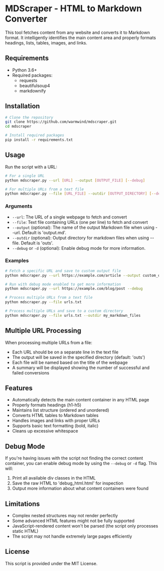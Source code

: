 # MDScraper - HTML to Markdown Converter

This tool fetches content from any website and converts it to Markdown format. It intelligently identifies the main content area and properly formats headings, lists, tables, images, and links.

## Requirements

- Python 3.6+
- Required packages:
  - requests
  - beautifulsoup4
  - markdownify

## Installation

```bash
# Clone the repository
git clone https://github.com/warmwind/mdscraper.git
cd mdscraper

# Install required packages
pip install -r requirements.txt
```

## Usage

Run the script with a URL:

```bash
# For a single URL
python mdscraper.py --url [URL] --output [OUTPUT_FILE] [--debug]

# For multiple URLs from a text file
python mdscraper.py --file [URL_FILE] --outdir [OUTPUT_DIRECTORY] [--debug]
```

### Arguments

- `--url`: The URL of a single webpage to fetch and convert
- `--file`: Text file containing URLs (one per line) to fetch and convert
- `--output` (optional): The name of the output Markdown file when using --url. Default is 'output.md'.
- `--outdir` (optional): Output directory for markdown files when using --file. Default is 'outs'.
- `--debug` or `-d` (optional): Enable debug mode for more information.

### Examples

```bash
# Fetch a specific URL and save to custom output file
python mdscraper.py --url https://example.com/article --output custom_output.md

# Run with debug mode enabled to get more information
python mdscraper.py --url https://example.com/blog/post --debug

# Process multiple URLs from a text file
python mdscraper.py --file urls.txt

# Process multiple URLs and save to a custom directory
python mdscraper.py --file urls.txt --outdir my_markdown_files
```

## Multiple URL Processing

When processing multiple URLs from a file:

- Each URL should be on a separate line in the text file
- The output will be saved in the specified directory (default: 'outs')
- Each file will be named based on the title of the webpage
- A summary will be displayed showing the number of successful and failed conversions

## Features

- Automatically detects the main content container in any HTML page
- Properly formats headings (h1-h5)
- Maintains list structure (ordered and unordered)
- Converts HTML tables to Markdown tables
- Handles images and links with proper URLs
- Supports basic text formatting (bold, italic)
- Cleans up excessive whitespace

## Debug Mode

If you're having issues with the script not finding the correct content container, you can enable debug mode by using the `--debug` or `-d` flag. This will:

1. Print all available div classes in the HTML
2. Save the raw HTML to 'debug_html.html' for inspection
3. Output more information about what content containers were found

## Limitations

- Complex nested structures may not render perfectly
- Some advanced HTML features might not be fully supported
- JavaScript-rendered content won't be parsed (the script only processes static HTML)
- The script may not handle extremely large pages efficiently

## License

This script is provided under the MIT License.
